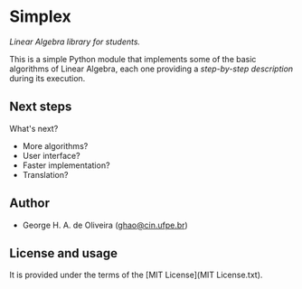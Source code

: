 Simplex
=======

*Linear Algebra library for students.*

This is a simple Python module that implements some of the basic algorithms of Linear Algebra, each one providing a 
*step-by-step description* during its execution. 

Next steps
----------

What's next?

* More algorithms?
* User interface?
* Faster implementation?
* Translation?

Author
------

* George H. A. de Oliveira (ghao@cin.ufpe.br)

License and usage
-----------------

It is provided under the terms of the [MIT License](MIT License.txt).

